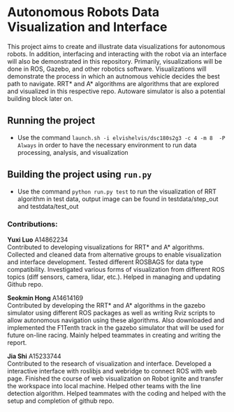 # Autonomous Robots Data Visualization and Interface

This project aims to create and illustrate data visualizations for autonomous robots. In addition, interfacing and interacting with the robot via an interface will also be demonstrated in this repository. Primarily, visualizations will be done in ROS, Gazebo, and other robotics software. Visualizations will demonstrate the process in which an autnomous vehicle decides the best path to navigate. RRT* and A* algorithms are algorithms that are explored and visualized in this respective repo. Autoware simulator is also a potential building block later on. 

## Running the project
* Use the command `launch.sh -i elvishelvis/dsc180s2g3 -c 4 -m 8  -P Always` in order to have the necessary environment to run data processing, analysis, and visualization

## Building the project using `run.py`
* Use the command `python run.py test` to run the visualization of RRT algorithm in test data, output image can be found in testdata/step_out and testdata/test_out

### Contributions:
<b>Yuxi Luo</b> A14862234 <br />
Contributed to developing visualizations for RRT* and A* algorithms. Collected and cleaned data from alternative groups to enable visualization and interface development. Tested different ROSBAGS for data type compatibility. Investigated various forms of visualization from different ROS topics (diff sensors, camera, lidar, etc.). Helped in managing and updating Github repo.

<b>Seokmin Hong</b> A14614169 <br />
Contributed by developing the RRT* and A* algorithms in the gazebo simulator using different ROS packages as well as writing Rviz scripts to allow autonomous navigation using these algorithms. Also downloaded and implemented the F1Tenth track in the gazebo simulator that will be used for future on-line racing. Mainly helped teammates in creating and writing the report.

<b>Jia Shi</b> A15233744 <br />
Contributed to the research of visualization and interface. Developed a interactive interface with roslibjs and webridge to connect ROS with web page. Finished the course of web visualization on Robot ignite and transfer the workspace into local machine. Helped other teams with the line detection algorithm. Helped teammates with the coding and helped with the setup and completion of github repo.
